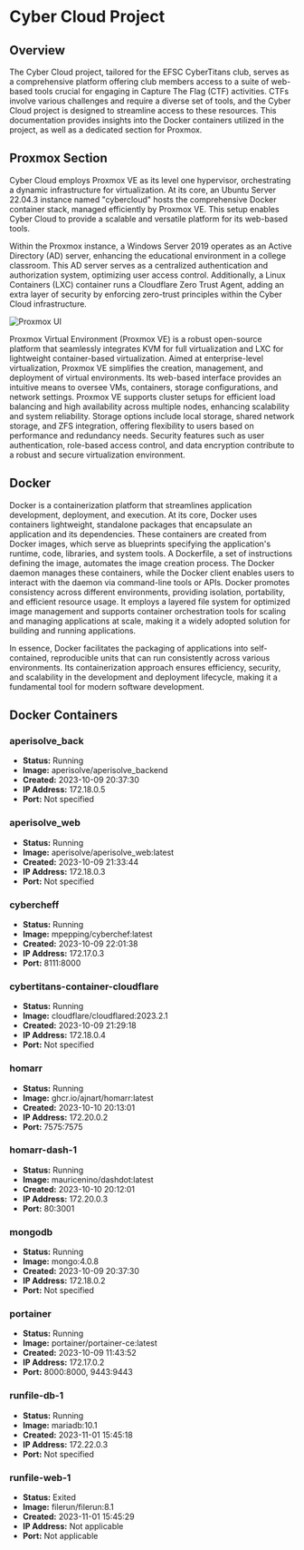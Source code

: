 # Cyber Cloud Project

## Overview
The Cyber Cloud project, tailored for the EFSC CyberTitans club, serves as a comprehensive platform offering club members access to a suite of web-based tools crucial for engaging in Capture The Flag (CTF) activities. CTFs involve various challenges and require a diverse set of tools, and the Cyber Cloud project is designed to streamline access to these resources. This documentation provides insights into the Docker containers utilized in the project, as well as a dedicated section for Proxmox.


## Proxmox Section
Cyber Cloud employs Proxmox VE as its level one hypervisor, orchestrating a dynamic infrastructure for virtualization. At its core, an Ubuntu Server 22.04.3 instance named "cybercloud" hosts the comprehensive Docker container stack, managed efficiently by Proxmox VE. This setup enables Cyber Cloud to provide a scalable and versatile platform for its web-based tools.

Within the Proxmox instance, a Windows Server 2019 operates as an Active Directory (AD) server, enhancing the educational environment in a college classroom. This AD server serves as a centralized authentication and authorization system, optimizing user access control. Additionally, a Linux Containers (LXC) container runs a Cloudflare Zero Trust Agent, adding an extra layer of security by enforcing zero-trust principles within the Cyber Cloud infrastructure. 

![Proxmox UI](https://i.imgur.com/Wf3HDKI.png)

Proxmox Virtual Environment (Proxmox VE) is a robust open-source platform that seamlessly integrates KVM for full virtualization and LXC for lightweight container-based virtualization. Aimed at enterprise-level virtualization, Proxmox VE simplifies the creation, management, and deployment of virtual environments. Its web-based interface provides an intuitive means to oversee VMs, containers, storage configurations, and network settings. Proxmox VE supports cluster setups for efficient load balancing and high availability across multiple nodes, enhancing scalability and system reliability. Storage options include local storage, shared network storage, and ZFS integration, offering flexibility to users based on performance and redundancy needs. Security features such as user authentication, role-based access control, and data encryption contribute to a robust and secure virtualization environment. 


## Docker
Docker is a containerization platform that streamlines application development, deployment, and execution. At its core, Docker uses containers lightweight, standalone packages that encapsulate an application and its dependencies. These containers are created from Docker images, which serve as blueprints specifying the application's runtime, code, libraries, and system tools. A Dockerfile, a set of instructions defining the image, automates the image creation process. The Docker daemon manages these containers, while the Docker client enables users to interact with the daemon via command-line tools or APIs. Docker promotes consistency across different environments, providing isolation, portability, and efficient resource usage. It employs a layered file system for optimized image management and supports container orchestration tools for scaling and managing applications at scale, making it a widely adopted solution for building and running applications.

In essence, Docker facilitates the packaging of applications into self-contained, reproducible units that can run consistently across various environments. Its containerization approach ensures efficiency, security, and scalability in the development and deployment lifecycle, making it a fundamental tool for modern software development.

## Docker Containers

### aperisolve_back
- **Status:** Running
- **Image:** aperisolve/aperisolve_backend
- **Created:** 2023-10-09 20:37:30
- **IP Address:** 172.18.0.5
- **Port:** Not specified

### aperisolve_web
- **Status:** Running
- **Image:** aperisolve/aperisolve_web:latest
- **Created:** 2023-10-09 21:33:44
- **IP Address:** 172.18.0.3
- **Port:** Not specified

### cybercheff
- **Status:** Running
- **Image:** mpepping/cyberchef:latest
- **Created:** 2023-10-09 22:01:38
- **IP Address:** 172.17.0.3
- **Port:** 8111:8000

### cybertitans-container-cloudflare
- **Status:** Running
- **Image:** cloudflare/cloudflared:2023.2.1
- **Created:** 2023-10-09 21:29:18
- **IP Address:** 172.18.0.4
- **Port:** Not specified

### homarr
- **Status:** Running
- **Image:** ghcr.io/ajnart/homarr:latest
- **Created:** 2023-10-10 20:13:01
- **IP Address:** 172.20.0.2
- **Port:** 7575:7575

### homarr-dash-1
- **Status:** Running
- **Image:** mauricenino/dashdot:latest
- **Created:** 2023-10-10 20:12:01
- **IP Address:** 172.20.0.3
- **Port:** 80:3001

### mongodb
- **Status:** Running
- **Image:** mongo:4.0.8
- **Created:** 2023-10-09 20:37:30
- **IP Address:** 172.18.0.2
- **Port:** Not specified

### portainer
- **Status:** Running
- **Image:** portainer/portainer-ce:latest
- **Created:** 2023-10-09 11:43:52
- **IP Address:** 172.17.0.2
- **Port:** 8000:8000, 9443:9443

### runfile-db-1
- **Status:** Running
- **Image:** mariadb:10.1
- **Created:** 2023-11-01 15:45:18
- **IP Address:** 172.22.0.3
- **Port:** Not specified

### runfile-web-1
- **Status:** Exited
- **Image:** filerun/filerun:8.1
- **Created:** 2023-11-01 15:45:29
- **IP Address:** Not applicable
- **Port:** Not applicable




